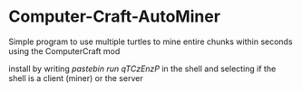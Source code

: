 # Computer-Craft-AutoMiner

Simple program to use multiple turtles to mine entire chunks within seconds using the ComputerCraft mod

install by writing *pastebin run qTCzEnzP* in the shell and selecting if the shell is a client (miner) or the server 
